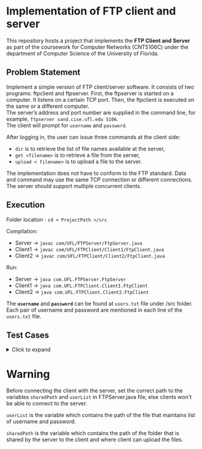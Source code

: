# Implementation of FTP client and server
This repository hosts a project that implements the **FTP Client and Server** as part of the coursework for Computer Networks (CNT5106C) under the department of Computer Science of the University of Florida.

## Problem Statement
Implement a simple version of FTP client/server software. It consists of two programs: ftpclient and ftpserver. First, the ftpserver is started on a computer. It listens on a certain TCP port.
Then, the ftpclient is executed on the same or a different computer. <br/>
The server’s address and port number are supplied in the command line, for example, `ftpserver sand.cise.ufl.edu 5106`. <br/>
The client will prompt for `username` and `password`. <br/>

After logging in, the user can issue three commands at the client side: 
- `dir` is to retrieve the list of file names available at the server, 
- `get <filename>` is to retrieve a file from the server, 
- `upload < filename>` is to upload a file to the server.


The implementation does not have to conform to the FTP standard. Data and command may use the same TCP connection or different connections. 
The server should support multiple concurrent clients.

## Execution
Folder location : `cd < ProjectPath >/src`

Compilation: <br/> 
- Server ->  `javac com/UFL/FTPServer/FtpServer.java` <br/>
- Client1 -> `javac com/UFL/FTPClient/Client1/FtpClient.java` <br/>
- Client2 -> `javac com/UFL/FTPClient/Client2/FtpClient.java` <br/>



Run: <br/>
- Server ->  `java com.UFL.FTPServer.FtpServer` <br/>
- Client1 -> `java com.UFL.FTPClient.Client1.FtpClient` <br/>
- Client2 -> `java com.UFL.FTPClient.Client2.FtpClient` <br/>

The **`username`** and **`password`** can be found at `users.txt` file under /src folder. 
Each pair of username and password are mentioned in each line of the `users.txt` file.

## Test Cases
<details>
  <summary>Click to expand</summary>
    
  - Start the server
  - Start client 1
  - Start client 2
  - Try an invalid command on one of the clients (other than `ftpclient <IP port>`, `dir`, `get <filename>` and `upload <filename>`)
  - Try one of the valid commands `dir`, `get <filename>` and `upload <filename>`.
  - Try command `ftpclient <IP port>` with wrong IP or port number
  - Command `ftpclient <IP port>` with correct IP and port number
  - Try one of the commands `ftpclient <IP port>`, `dir`, `get <filename>` and `upload <filename>`
  - Try logging in with the wrong username or password
  - Login with correct username and password
  - Try an invalid command on the client (other than `ftpclient <IP port>`, `dir`, `get <filename>` and `upload <filename>`)
  - Try command `ftpclient <IP port>`.
  - Try uploading a file that doesn’t exist
  - Command `upload` for a valid file from client 1 to server
  - Command `dir` from client 2
  - Try `get` wrong file name
  - Command “get” on client 2 for the file that client 1 uploaded to the server
</details>

# Warning
Before connecting the client with the server, set the correct path to the variables `sharedPath` and `userList` in FTPServer.java file, else clients won't be able to connect to the server. <br/>

`userList` is the variable which contains the path of the file that maintains list of username and password.

`sharedPath` is the variable which contains the path of the folder that is shared by the server to the client and where client can upload the files. <br/>

